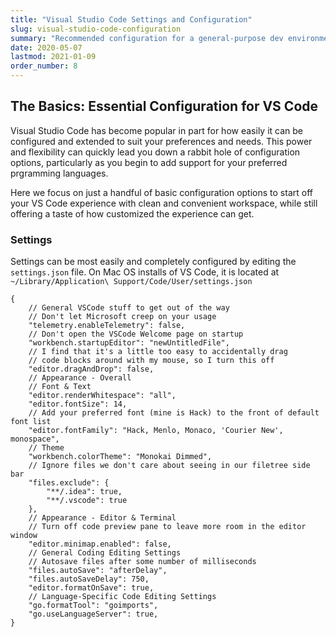 ```yaml
---
title: "Visual Studio Code Settings and Configuration"
slug: visual-studio-code-configuration
summary: "Recommended configuration for a general-purpose dev environment in VS Code"
date: 2020-05-07
lastmod: 2021-01-09
order_number: 8
---
```


## The Basics: Essential Configuration for VS Code

Visual Studio Code has become popular in part for how easily it can be configured and extended to suit your preferences and needs. This power and flexibility can quickly lead you down a rabbit hole of configuration options, particularly as you begin to add support for your preferred prgramming languages.

Here we focus on just a handful of basic configuration options to start off your VS Code experience with clean and convenient workspace, while still offering a taste of how customized the experience can get.

### Settings

Settings can be most easily and completely configured by editing the `settings.json` file. On Mac OS installs of VS Code, it is located at `~/Library/Application\ Support/Code/User/settings.json`

```text
{
    // General VSCode stuff to get out of the way
    // Don't let Microsoft creep on your usage
    "telemetry.enableTelemetry": false,
    // Don't open the VSCode Welcome page on startup
    "workbench.startupEditor": "newUntitledFile",
    // I find that it's a little too easy to accidentally drag
    // code blocks around with my mouse, so I turn this off
    "editor.dragAndDrop": false,
    // Appearance - Overall
    // Font & Text
    "editor.renderWhitespace": "all",
    "editor.fontSize": 14,
    // Add your preferred font (mine is Hack) to the front of default font list
    "editor.fontFamily": "Hack, Menlo, Monaco, 'Courier New', monospace",
    // Theme
    "workbench.colorTheme": "Monokai Dimmed",
    // Ignore files we don't care about seeing in our filetree side bar
    "files.exclude": {
        "**/.idea": true,
        "**/.vscode": true
    },
    // Appearance - Editor & Terminal
    // Turn off code preview pane to leave more room in the editor window
    "editor.minimap.enabled": false,
    // General Coding Editing Settings
    // Autosave files after some number of milliseconds
    "files.autoSave": "afterDelay",
    "files.autoSaveDelay": 750,
    "editor.formatOnSave": true,
    // Language-Specific Code Editing Settings
    "go.formatTool": "goimports",
    "go.useLanguageServer": true,
}
```